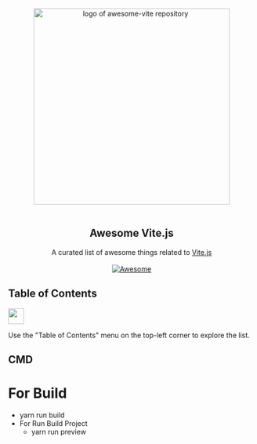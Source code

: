 <!--lint disable awesome-heading awesome-github awesome-toc double-link -->

<p align="center">
  <br>
  <img width="400" src="https://vitejs.dev/logo-with-shadow.png" alt="logo of awesome-vite repository">
  <br>
  <br>
</p>

<h2 align='center'>Awesome Vite.js</h2>

<p align='center'>
A curated list of awesome things related to <a href='https://github.com/vitejs/vite'>Vite.js</a>
<br><br>

<a href='https://github.com/sindresorhus/awesome'>
<img src='https://cdn.rawgit.com/sindresorhus/awesome/d7305f38d29fed78fa85652e3a63e154dd8e8829/media/badge.svg' alt='Awesome'>
</a>
</p>

<!--lint ignore-->

## Table of Contents

<img src="https://vitejs.dev/logo-with-shadow.png" height="32" />

Use the "Table of Contents" menu on the top-left corner to explore the list.

## CMD
# For Build 
  - yarn run build 
- For Run Build Project 
  - yarn run preview